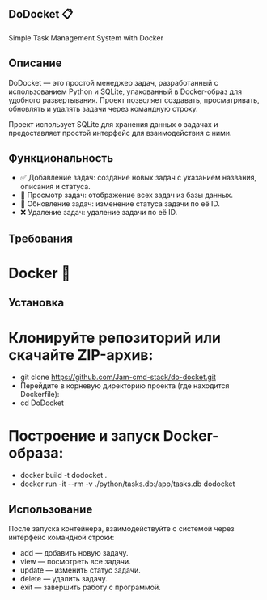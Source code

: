 ## DoDocket 📋

Simple Task Management System with Docker

## Описание

DoDocket — это простой менеджер задач, разработанный с использованием Python и SQLite, упакованный в Docker-образ для удобного развертывания. Проект позволяет создавать, просматривать, обновлять и удалять задачи через командную строку.

Проект использует SQLite для хранения данных о задачах и предоставляет простой интерфейс для взаимодействия с ними.

## Функциональность

- ✅ Добавление задач: создание новых задач с указанием названия, описания и статуса. 
- 👀 Просмотр задач: отображение всех задач из базы данных. 
- 🔄 Обновление задач: изменение статуса задачи по её ID. 
- ❌ Удаление задач: удаление задачи по её ID. 

## Требования

# Docker 🐳

## Установка

# Клонируйте репозиторий или скачайте ZIP-архив:
- git clone https://github.com/Jam-cmd-stack/do-docket.git
- Перейдите в корневую директорию проекта (где находится Dockerfile):
- cd DoDocket
# Построение и запуск Docker-образа:
- docker build -t dodocket .
- docker run -it --rm -v ./python/tasks.db:/app/tasks.db dodocket

## Использование

После запуска контейнера, взаимодействуйте с системой через интерфейс командной строки:

- add — добавить новую задачу.
- view — посмотреть все задачи.
- update — изменить статус задачи.
- delete — удалить задачу.
- exit — завершить работу с программой.

